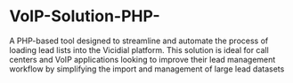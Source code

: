 # VoIP-Solution-PHP-
A PHP-based tool designed to streamline and automate the process of loading lead lists into the Vicidial platform. This solution is ideal for call centers and VoIP applications looking to improve their lead management workflow by simplifying the import and management of large lead datasets
